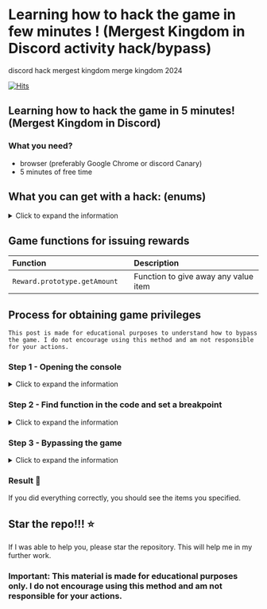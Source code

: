 # Learning how to hack the game in few minutes ! (Mergest Kingdom in Discord activity hack/bypass)
discord hack mergest kingdom merge kingdom 2024

[![Hits](https://hits.sh/github.com/NotMeCJ/discord-mergest-kingdom-hack.svg?color=cc1111)](https://hits.sh/github.com/NotMeCJ/discord-mergest-kingdom-hack/)

## Learning how to hack the game in 5 minutes! (Mergest Kingdom in Discord)

### What you need?
- browser (preferably Google Chrome or discord Canary)
- 5 minutes of free time 
 
 
## What you can get with a hack: (enums)
<details> 
  <summary>Click to expand the information</summary>
 
| Parameter |   Is reward   | Description                |
| :-------- | :------- | :------------------------- |
| `soft` | True | Yellow coins |
| `rubies` | True | Purple gems |
| `wands` | True | Keys to discover new worlds |
| `energy` | True | Energy for activities |
| `exp` | True | Experience to level up |
</details>
 
## Game functions for issuing rewards
 
| Function |    | Description                               |
| :-------- | :----- |:------------------------------------------|
| `Reward.prototype.getAmount`      | | Function to give away any value item       |

## Process for obtaining game privileges
```
This post is made for educational purposes to understand how to bypass the game. I do not encourage using this method and am not responsible for your actions.
```
 
### Step 1 - Opening the console
<details>
  <summary>Click to expand the information</summary>
 
1) Join any voice channel and start the activity
2) Open the browser console `(F12, Ctrl+Shift+I or Cmd+Opt+I)`
3) Go to the `Console` tab
 
</details>

### Step 2 - Find function in the code and set a breakpoint
<details>
  <summary>Click to expand the information</summary>
 
1) Find the file `game-vX.X.X.js` and open it
![{DA292A78-1B77-4188-931E-B0B61ABA0491}](https://github.com/user-attachments/assets/51db9c34-0d74-460f-bb0c-89f9160d34e0)

 2) Press `Ctrl+F` and search the function `Reward.prototype.getAmount`
Now the function has been obfuscated so you need to find like `Reward.prototype.getAmount`
Notice the + 'd' function that remains here.

3) Click to the left on the gray line to place a breakpoint
 
   ![{F35CF60C-3AA9-42FF-8FF2-84864B2A9A98}](https://github.com/user-attachments/assets/41faa0a8-d623-4936-9c9c-5540398e0ce7)

 
</details>
 
### Step 3 - Bypassing the game
<details>
  <summary>Click to expand the information</summary>
 
1) Find any resource on the map
 
   ![{91C5614D-ED4F-4AAF-9C16-416C293BE868}](https://github.com/user-attachments/assets/64fba069-a51e-44ae-817d-4758f9291372)

2) Click on it and you will see information in the `Scope` window
   ![{23B0E4DF-ADF2-4FF9-8A57-0BDC09899F0A}](https://github.com/user-attachments/assets/610f253a-9a8a-4ad7-8a66-368b4bfdf946)

4) Click on the triangles where it says `this` and go to `values`
   ![{593B065C-88AA-4446-924D-714E33F71CD4}](https://github.com/user-attachments/assets/5d221159-5edf-4628-9386-358d96c14b42)
5) ^ In the `value` field, enter the value you want to issue
6) Press 1 and then 2 in sequence
   ![{30DFAA8F-F7FA-45D6-8000-6CF4ABD77033}](https://github.com/user-attachments/assets/bcab62fe-7657-465e-a9d1-8e71c6efb011)

7) Watch as the items start being issued
 
</details>


### Result 🎉
 
If you did everything correctly, you should see the items you specified.
 
## Star the repo!!! ⭐
 
If I was able to help you, please star the repository. This will help me in my further work.
 
<h3> Important: This material is made for educational purposes only. I do not encourage using this method and am not responsible for your actions. </h3>

